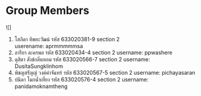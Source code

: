 # Group Members

![]
1. 	โสภิดา ทิพยะวัฒน์	รหัส 633020381-9	section 2	
	userename: aprmmmmmsa
2.	อารียา ละครพล	รหัส 633020434-4	section 2
	username: ppwashere
3.	ดุสิตา สังข์กลิ่นหอม	รหัส 633020566-7	section	2
	username: DusitaSungklinhom
4. 	พิชญสรัญญ์ วงค์คำจันทร์	รหัส 633020567-5	section 2
	username: pichayasaran
4. 	ปนิดา โมกน้ำเที่ยง	รหัส 633020576-4	section 2
	username: panidamoknamtheng
	